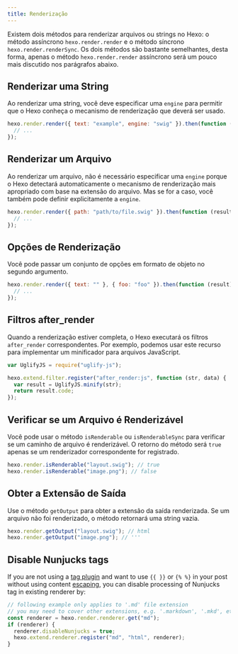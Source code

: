 ```yaml
---
title: Renderização
---
```


Existem dois métodos para renderizar arquivos ou strings no Hexo: o método assíncrono `hexo.render.render` e o método síncrono `hexo.render.renderSync`. Os dois métodos são bastante semelhantes, desta forma, apenas o método `hexo.render.render` assíncrono será um pouco mais discutido nos parágrafos abaixo.

## Renderizar uma String

Ao renderizar uma string, você deve especificar uma `engine` para permitir que o Hexo conheça o mecanismo de renderização que deverá ser usado.

```js
hexo.render.render({ text: "example", engine: "swig" }).then(function (result) {
  // ...
});
```

## Renderizar um Arquivo

Ao renderizar um arquivo, não é necessário especificar uma `engine` porque o Hexo detectará automaticamente o mecanismo de renderização mais apropriado com base na extensão do arquivo. Mas se for a caso, você também pode definir explicitamente a `engine`.

```js
hexo.render.render({ path: "path/to/file.swig" }).then(function (result) {
  // ...
});
```

## Opções de Renderização

Você pode passar um conjunto de opções em formato de objeto no segundo argumento.

```js
hexo.render.render({ text: "" }, { foo: "foo" }).then(function (result) {
  // ...
});
```

## Filtros after_render

Quando a renderização estiver completa, o Hexo executará os filtros `after_render` correspondentes. Por exemplo, podemos usar este recurso para implementar um minificador para arquivos JavaScript.

```js
var UglifyJS = require("uglify-js");

hexo.extend.filter.register("after_render:js", function (str, data) {
  var result = UglifyJS.minify(str);
  return result.code;
});
```

## Verificar se um Arquivo é Renderizável

Você pode usar o método `isRenderable` ou `isRenderableSync` para verificar se um caminho de arquivo é renderizável. O retorno do método será `true` apenas se um renderizador correspondente for registrado.

```js
hexo.render.isRenderable("layout.swig"); // true
hexo.render.isRenderable("image.png"); // false
```

## Obter a Extensão de Saída

Use o método `getOutput` para obter a extensão da saída renderizada. Se um arquivo não foi renderizado, o método retornará uma string vazia.

```js
hexo.render.getOutput("layout.swig"); // html
hexo.render.getOutput("image.png"); // '''
```

## Disable Nunjucks tags

If you are not using a [tag plugin](/docs/tag-plugins) and want to use `{{ }}` or `{% %}` in your post without using content [escaping](/docs/troubleshooting#Escape-Contents), you can disable processing of Nunjucks tag in existing renderer by:

```js
// following example only applies to '.md' file extension
// you may need to cover other extensions, e.g. '.markdown', '.mkd', etc
const renderer = hexo.render.renderer.get("md");
if (renderer) {
  renderer.disableNunjucks = true;
  hexo.extend.renderer.register("md", "html", renderer);
}
```
